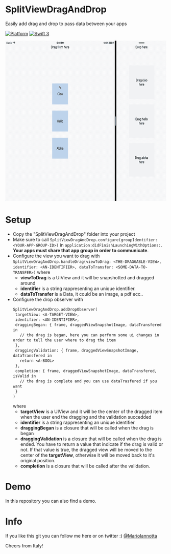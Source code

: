 # SplitViewDragAndDrop
Easily add drag and drop to pass data between your apps

[![Platform](http://img.shields.io/badge/platform-ios-red.svg?style=flat
)](https://developer.apple.com/iphone/index.action)
[![Swift 3](https://img.shields.io/badge/Swift-3-orange.svg?style=flat)](https://developer.apple.com/swift/) 

<img src="demo.gif" height="500"/>

# Setup
- Copy the "SplitViewDragAndDrop" folder into your project
- Make sure to call 
```SplitViewDragAndDrop.configure(groupIdentifier: <YOUR-APP-GROUP-ID>)``` in ```application:didFinishLaunchingWithOptions:```. **Your apps must share that app group in order to communicate**.
- Configure the view you want to drag with ```SplitViewDragAndDrop.handleDrag(viewToDrag: <THE-DRAGGABLE-VIEW>, identifier: <AN-IDENTIFIER>, dataToTransfer: <SOME-DATA-TO-TRANSFER>)``` 
  where 
  - **viewToDrag** is a UIView and it will be snapshotted and dragged around
  - **identifier** is a string rappresenting an unique identifier.
  - **dataToTransfer** is a Data, it could be an image, a pdf ecc..
 - Configure the drop observer with  
   ```
   SplitViewDragAndDrop.addDropObserver(
    targetView: <A-TARGET-VIEW>,
    identifier: <AN-IDENTIFIER>,
    draggingBegan: { frame, draggedViewSnapshotImage, dataTransfered in
      // the drag is began, here you can perform some ui changes in order to tell the user where to drag the item
    },
    draggingValidation: { frame, draggedViewSnapshotImage, dataTransfered in            
      return <A-BOOL>
    },
    completion: { frame, draggedViewSnapshotImage, dataTransfered, isValid in
      // the drag is complete and you can use dataTrasfered if you want
    }
   )
   ```
    where 
    - **targetView** is a UIView and it will be the center of the dragged item when the user end the dragging and the validation succedded
    - **identifier** is a string rappresenting an unique identifier
    - **draggingBegan** is a closure that will be called when the drag is began
    - **draggingValidation** is a closure that will be called when the drag is ended. You have to return a value that indicate if the drag is valid or not. If that value is true, the dragged view will be moved to the center of the **targetView**, otherwise it will be moved back to it's original position.
    - **completion** is a closure that will be called after the validation.
     
# Demo
In this repository you can also find a demo.

# Info
If you like this git you can follow me here or on twitter :) [@MarioIannotta](http://www.twitter.com/marioiannotta)

Cheers from Italy!

